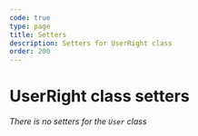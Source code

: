 ```yaml
---
code: true
type: page
title: Setters
description: Setters for UserRight class
order: 200
---
```


# UserRight class setters

_There is no setters for the `User` class_
